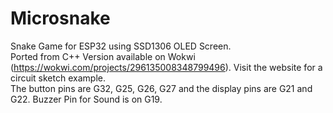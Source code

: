 # Microsnake
Snake Game for ESP32 using SSD1306 OLED Screen.  
Ported from C++ Version available on Wokwi (https://wokwi.com/projects/296135008348799496).
Visit the website for a circuit sketch example.  
The button pins are G32, G25, G26, G27 and the display pins are G21 and G22. Buzzer Pin for Sound is on G19.
